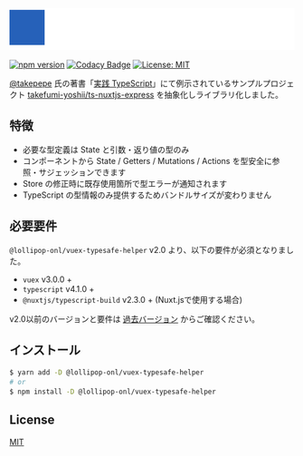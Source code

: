 ![@lollipop-onl/vuex-typesafe-helper](./assets/logo.svg)

[![npm version](https://badge.fury.io/js/%40lollipop-onl%2Fvuex-typesafe-helper.svg)](https://badge.fury.io/js/%40lollipop-onl%2Fvuex-typesafe-helper)
[![Codacy Badge](https://app.codacy.com/project/badge/Grade/38eb7615c6b644cf9504674bab46ac87)](https://www.codacy.com/manual/lollipop-onl/vuex-typesafe-helper?utm_source=github.com&amp;utm_medium=referral&amp;utm_content=lollipop-onl/vuex-typesafe-helper&amp;utm_campaign=Badge_Grade)
[![License: MIT](https://img.shields.io/badge/License-MIT-yellow.svg)](https://opensource.org/licenses/MIT)

[@takepepe](https://twitter.com/takepepe) 氏の著書「[実践 TypeScript](https://www.amazon.co.jp/dp/483996937X/ref=cm_sw_r_tw_dp_x_6tbwFbF4K4M05)」にて例示されているサンプルプロジェクト [takefumi-yoshii/ts-nuxtjs-express](https://github.com/takefumi-yoshii/ts-nuxtjs-express) を抽象化しライブラリ化しました。

## 特徴

* 必要な型定義は State と引数・返り値の型のみ
* コンポーネントから State / Getters / Mutations / Actions を型安全に参照・サジェッションできます
* Store の修正時に既存使用箇所で型エラーが通知されます
* TypeScript の型情報のみ提供するためバンドルサイズが変わりません

## 必要要件

`@lollipop-onl/vuex-typesafe-helper` v2.0 より、以下の要件が必須となりました。

* `vuex` v3.0.0 +
* `typescript` v4.1.0 +
* `@nuxtjs/typescript-build` v2.3.0 + (Nuxt.jsで使用する場合)

v2.0以前のバージョンと要件は [過去バージョン](https://vuex-typesafe-helper.lollipop.onl/versions) からご確認ください。

## インストール

```bash
$ yarn add -D @lollipop-onl/vuex-typesafe-helper
# or
$ npm install -D @lollipop-onl/vuex-typesafe-helper
```

## License

[MIT](https://github.com/lollipop-onl/vuex-typesafe-helper/blob/main/LICENSE)
